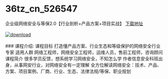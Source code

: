 # 36tz_cn_526547
企业级网络安全与等保2.0【行业剖析+产品方案+项目实战】
[下载地址](http://www.36tz.cn/article/526547 "下载地址")
<br/></br>[![download](http://36tz.cn/muke_img/2019_08_356-23-300x200.jpg "下载地址")](http://www.36tz.cn/article/526547 "下载地址")
<br/></br>### 课程介绍:
课程目标
打造懂产品方案、行业生态和等级保护的网络安全行业专家
适用人群
网络工程师，网络安全工程师，运维人员，售前工程师，咨询顾问
课程简介
很多学员反馈，想系统学习网络安全，不知怎么学
作者信息安全科班出身，从事网安行业，对网络安全有一定理解
全方位解读网络安全：技术、产品、方案、项目案例、厂商、行业、生态、法律法规/等保、职业规划


